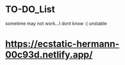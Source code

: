 ﻿# TO-DO_List
sometime may not work...I dont know :(
unstable

# https://ecstatic-hermann-00c93d.netlify.app/
